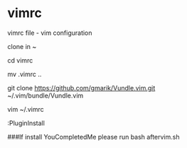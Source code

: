 # vimrc
vimrc file - vim configuration

clone in ~

cd vimrc

mv .vimrc ..

git clone https://github.com/gmarik/Vundle.vim.git ~/.vim/bundle/Vundle.vim

vim ~/.vimrc

:PluginInstall

###If install YouCompletedMe please run
bash aftervim.sh
